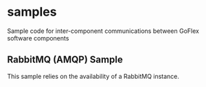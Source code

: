 # samples
Sample code for inter-component communications between GoFlex software components


## RabbitMQ (AMQP) Sample
This sample relies on the availability of a RabbitMQ instance.


